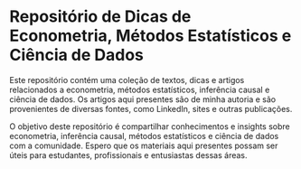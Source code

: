 # Repositório de Dicas de Econometria, Métodos Estatísticos e Ciência de Dados
Este repositório contém uma coleção de textos, dicas e artigos relacionados a econometria, métodos estatísticos, inferência causal e ciência de dados. Os artigos aqui presentes são de minha autoria e são provenientes de diversas fontes, como LinkedIn, sites e outras publicações.

O objetivo deste repositório é compartilhar conhecimentos e insights sobre econometria, inferência causal, métodos estatísticos e ciência de dados com a comunidade. Espero que os materiais aqui presentes possam ser úteis para estudantes, profissionais e entusiastas dessas áreas.
